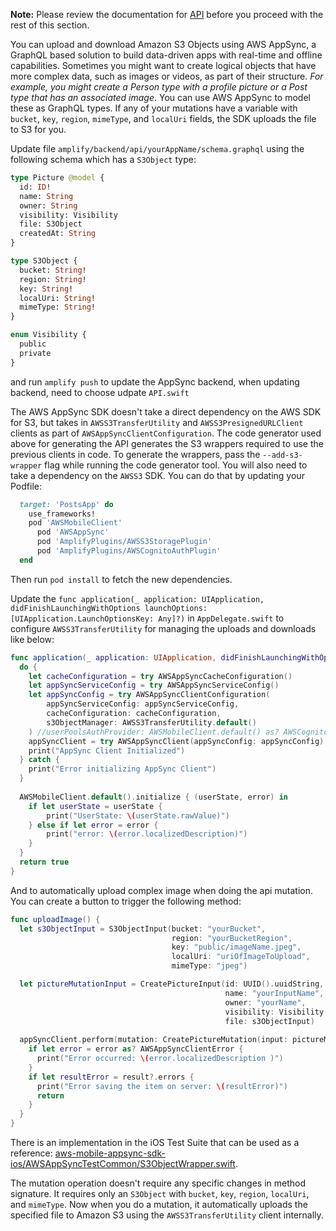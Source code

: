 **Note:** Please review the documentation for [API](~/sdk/api/graphql.md) before you proceed with the rest of this section. 

You can upload and download Amazon S3 Objects using AWS AppSync, a GraphQL based solution to build data-driven apps with real-time and offline capabilities. Sometimes you might want to create logical objects that have more complex data, such as images or videos, as part of their structure.  _For example, you might create a Person type with a profile picture or a Post type that has an associated image_. You can use AWS AppSync to model these as GraphQL types. If any of your mutations have a variable with `bucket`, `key`, `region`, `mimeType`, and `localUri` fields, the SDK uploads the file to S3 for you.

Update file `amplify/backend/api/yourAppName/schema.graphql` using the following schema which has a `S3Object` type:

```graphql
type Picture @model {
  id: ID!
  name: String
  owner: String
  visibility: Visibility
  file: S3Object
  createdAt: String
}

type S3Object {
  bucket: String!
  region: String!
  key: String!
  localUri: String!
  mimeType: String!
}

enum Visibility {
  public
  private
}
```

and run `amplify push` to update the AppSync backend, when updating backend, need to choose udpate `API.swift`

The AWS AppSync SDK doesn't take a direct dependency on the AWS SDK for S3, but takes in `AWSS3TransferUtility` and `AWSS3PresignedURLClient` clients as part of `AWSAppSyncClientConfiguration`. The code generator used above for generating the API generates the S3 wrappers required to use the previous clients in code. To generate the wrappers, pass the `--add-s3-wrapper` flag while running the code generator tool. You will also need to take a dependency on the `AWSS3` SDK. You can do that by updating your Podfile:

```ruby
  target: 'PostsApp' do
    use_frameworks!
    pod 'AWSMobileClient'
	  pod 'AWSAppSync'
	  pod 'AmplifyPlugins/AWSS3StoragePlugin'
	  pod 'AmplifyPlugins/AWSCognitoAuthPlugin'
  end
```

Then run `pod install` to fetch the new dependencies.

Update the `func application(_ application: UIApplication, didFinishLaunchingWithOptions launchOptions: [UIApplication.LaunchOptionsKey: Any]?)` in `AppDelegate.swift` to configure `AWSS3TransferUtility` for managing the uploads and downloads like below:

```swift
func application(_ application: UIApplication, didFinishLaunchingWithOptions launchOptions: [UIApplication.LaunchOptionsKey: Any]?) -> Bool {
  do {
    let cacheConfiguration = try AWSAppSyncCacheConfiguration()
    let appSyncServiceConfig = try AWSAppSyncServiceConfig()
    let appSyncConfig = try AWSAppSyncClientConfiguration(
        appSyncServiceConfig: appSyncServiceConfig,
        cacheConfiguration: cacheConfiguration,
        s3ObjectManager: AWSS3TransferUtility.default()
    ) //userPoolsAuthProvider: AWSMobileClient.default() as? AWSCognitoUserPoolsAuthProvider,
    appSyncClient = try AWSAppSyncClient(appSyncConfig: appSyncConfig)
    print("AppSync Client Initialized")
  } catch {
    print("Error initializing AppSync Client")
  }
  
  AWSMobileClient.default().initialize { (userState, error) in
    if let userState = userState {
        print("UserState: \(userState.rawValue)")
    } else if let error = error {
        print("error: \(error.localizedDescription)")
    }
  }
  return true
}
```

And to automatically upload complex image when doing the api mutation. You can create a button to trigger the following method:

```swift
func uploadImage() {
  let s3ObjectInput = S3ObjectInput(bucket: "yourBucket",
                                    region: "yourBucketRegion",
                                    key: "public/imageName.jpeg",
                                    localUri: "uriOfImageToUpload",
                                    mimeType: "jpeg")

  let pictureMutationInput = CreatePictureInput(id: UUID().uuidString,
                                                name: "yourInputName",
                                                owner: "yourName",
                                                visibility: Visibility(rawValue: "public"),
                                                file: s3ObjectInput)      
  
  appSyncClient.perform(mutation: CreatePictureMutation(input: pictureMutationInput)) { (result, error) in
    if let error = error as? AWSAppSyncClientError {
      print("Error occurred: \(error.localizedDescription )")
    }
    if let resultError = result?.errors {
      print("Error saving the item on server: \(resultError)")
      return
    }
  }
}            
```

There is an implementation in the iOS Test Suite that can be used as a reference: [aws-mobile-appsync-sdk-ios/AWSAppSyncTestCommon/S3ObjectWrapper.swift](https://github.com/awslabs/aws-mobile-appsync-sdk-ios/blob/master/AWSAppSyncTestCommon/S3ObjectWrapper.swift).

The mutation operation doesn't require any specific changes in method signature. It requires only an `S3Object` with `bucket`, `key`, `region`, `localUri`, and `mimeType`. Now when you do a mutation, it automatically uploads the specified file to Amazon S3 using the `AWSS3TransferUtility` client internally.
